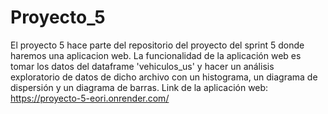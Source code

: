 # Proyecto_5
El proyecto 5 hace parte del repositorio del proyecto del sprint 5 donde haremos una aplicacion web.
La funcionalidad de la aplicación web es tomar los datos del dataframe 'vehiculos_us' y hacer un análisis exploratorio de datos de dicho archivo con un histograma, un diagrama de dispersión y un diagrama de barras. 
Link de la aplicación web:
https://proyecto-5-eori.onrender.com/
